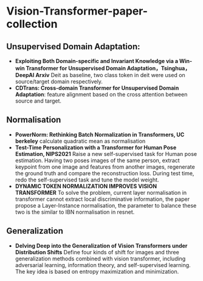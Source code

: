 # Vision-Transformer-paper-collection
## Unsupervised Domain Adaptation:
- **Exploiting Both Domain-specific and Invariant Knowledge via a Win-win Transformer for Unsupervised Domain Adaptation，Tsinghua，DeepAI Arxiv**
    Deit as baseline, two class token in deit were used on source/target domain respectively.
- **CDTrans: Cross-domain Transformer for Unsupervised Domain Adaptation**: feature alignment based on the cross attention between source and target. 
    
## Normalisation
- **PowerNorm: Rethinking Batch Normalization in Transformers, UC berkeley** calculate quadratic mean as normalisation
- **Test-Time Personalization with a Transformer for Human Pose Estimation, NIPS2021** Raise a new self-supervised task for Human pose estimation. Having two poses images of the same person, extract keypoint from one image and features from another images, regenerate the ground truth and compare the reconstruction loss. During test time, redo the self-supervised task and tune the model weight. 
- **DYNAMIC TOKEN NORMALIZATION IMPROVES VISION TRANSFORMER** To solve the problem, current layer normalisation in transformer cannot extract local discriminative information, the paper propose a Layer-Instance normalisation, the parameter to balance these two is the similar to IBN normalisation in resnet. 
## Generalization
- **Delving Deep into the Generalization of Vision Transformers under Distribution Shifts** Define four kinds of shift for images and three generalization methods combined with vision transformer, including adversarial learning, information theory, and self-supervised learning. The key idea is based on entropy maximization and minimization. 

